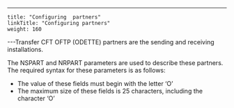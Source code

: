 ---
    title: "Configuring  partners"
    linkTitle: "Configuring partners"
    weight: 160
---Transfer CFT OFTP (ODETTE) partners are the sending and receiving installations.

The NSPART and NRPART parameters are used to describe these partners.
The required syntax for these parameters is as follows:

- The value of these
    fields must
    begin with the letter ‘O’
- The maximum size
    of these fields is 25 characters, including the character ‘O’

